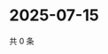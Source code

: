 # 2025-07-15

共 0 条

<!-- BEGIN ZHIHUQUESTIONS -->
<!-- 最后更新时间 Tue Jul 15 2025 05:11:32 GMT+0800 (China Standard Time) -->

<!-- END ZHIHUQUESTIONS -->
